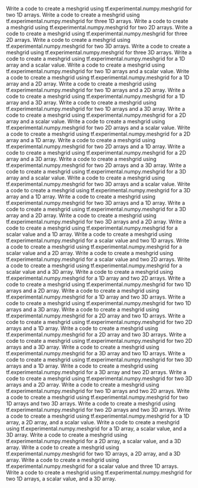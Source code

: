 Write a code to create a meshgrid using tf.experimental.numpy.meshgrid for two 1D arrays.
Write a code to create a meshgrid using tf.experimental.numpy.meshgrid for three 1D arrays.
Write a code to create a meshgrid using tf.experimental.numpy.meshgrid for two 2D arrays.
Write a code to create a meshgrid using tf.experimental.numpy.meshgrid for three 2D arrays.
Write a code to create a meshgrid using tf.experimental.numpy.meshgrid for two 3D arrays.
Write a code to create a meshgrid using tf.experimental.numpy.meshgrid for three 3D arrays.
Write a code to create a meshgrid using tf.experimental.numpy.meshgrid for a 1D array and a scalar value.
Write a code to create a meshgrid using tf.experimental.numpy.meshgrid for two 1D arrays and a scalar value.
Write a code to create a meshgrid using tf.experimental.numpy.meshgrid for a 1D array and a 2D array.
Write a code to create a meshgrid using tf.experimental.numpy.meshgrid for two 1D arrays and a 2D array.
Write a code to create a meshgrid using tf.experimental.numpy.meshgrid for a 1D array and a 3D array.
Write a code to create a meshgrid using tf.experimental.numpy.meshgrid for two 1D arrays and a 3D array.
Write a code to create a meshgrid using tf.experimental.numpy.meshgrid for a 2D array and a scalar value.
Write a code to create a meshgrid using tf.experimental.numpy.meshgrid for two 2D arrays and a scalar value.
Write a code to create a meshgrid using tf.experimental.numpy.meshgrid for a 2D array and a 1D array.
Write a code to create a meshgrid using tf.experimental.numpy.meshgrid for two 2D arrays and a 1D array.
Write a code to create a meshgrid using tf.experimental.numpy.meshgrid for a 2D array and a 3D array.
Write a code to create a meshgrid using tf.experimental.numpy.meshgrid for two 2D arrays and a 3D array.
Write a code to create a meshgrid using tf.experimental.numpy.meshgrid for a 3D array and a scalar value.
Write a code to create a meshgrid using tf.experimental.numpy.meshgrid for two 3D arrays and a scalar value.
Write a code to create a meshgrid using tf.experimental.numpy.meshgrid for a 3D array and a 1D array.
Write a code to create a meshgrid using tf.experimental.numpy.meshgrid for two 3D arrays and a 1D array.
Write a code to create a meshgrid using tf.experimental.numpy.meshgrid for a 3D array and a 2D array.
Write a code to create a meshgrid using tf.experimental.numpy.meshgrid for two 3D arrays and a 2D array.
Write a code to create a meshgrid using tf.experimental.numpy.meshgrid for a scalar value and a 1D array.
Write a code to create a meshgrid using tf.experimental.numpy.meshgrid for a scalar value and two 1D arrays.
Write a code to create a meshgrid using tf.experimental.numpy.meshgrid for a scalar value and a 2D array.
Write a code to create a meshgrid using tf.experimental.numpy.meshgrid for a scalar value and two 2D arrays.
Write a code to create a meshgrid using tf.experimental.numpy.meshgrid for a scalar value and a 3D array.
Write a code to create a meshgrid using tf.experimental.numpy.meshgrid for a 1D array and two 2D arrays.
Write a code to create a meshgrid using tf.experimental.numpy.meshgrid for two 1D arrays and a 2D array.
Write a code to create a meshgrid using tf.experimental.numpy.meshgrid for a 1D array and two 3D arrays.
Write a code to create a meshgrid using tf.experimental.numpy.meshgrid for two 1D arrays and a 3D array.
Write a code to create a meshgrid using tf.experimental.numpy.meshgrid for a 2D array and two 1D arrays.
Write a code to create a meshgrid using tf.experimental.numpy.meshgrid for two 2D arrays and a 1D array.
Write a code to create a meshgrid using tf.experimental.numpy.meshgrid for a 2D array and two 3D arrays.
Write a code to create a meshgrid using tf.experimental.numpy.meshgrid for two 2D arrays and a 3D array.
Write a code to create a meshgrid using tf.experimental.numpy.meshgrid for a 3D array and two 1D arrays.
Write a code to create a meshgrid using tf.experimental.numpy.meshgrid for two 3D arrays and a 1D array.
Write a code to create a meshgrid using tf.experimental.numpy.meshgrid for a 3D array and two 2D arrays.
Write a code to create a meshgrid using tf.experimental.numpy.meshgrid for two 3D arrays and a 2D array.
Write a code to create a meshgrid using tf.experimental.numpy.meshgrid for two 1D arrays and two 2D arrays.
Write a code to create a meshgrid using tf.experimental.numpy.meshgrid for two 1D arrays and two 3D arrays.
Write a code to create a meshgrid using tf.experimental.numpy.meshgrid for two 2D arrays and two 3D arrays.
Write a code to create a meshgrid using tf.experimental.numpy.meshgrid for a 1D array, a 2D array, and a scalar value.
Write a code to create a meshgrid using tf.experimental.numpy.meshgrid for a 1D array, a scalar value, and a 3D array.
Write a code to create a meshgrid using tf.experimental.numpy.meshgrid for a 2D array, a scalar value, and a 3D array.
Write a code to create a meshgrid using tf.experimental.numpy.meshgrid for two 1D arrays, a 2D array, and a 3D array.
Write a code to create a meshgrid using tf.experimental.numpy.meshgrid for a scalar value and three 1D arrays.
Write a code to create a meshgrid using tf.experimental.numpy.meshgrid for two 1D arrays, a scalar value, and a 3D array.